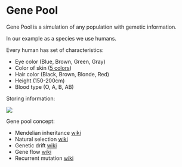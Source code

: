 # Gene Pool

Gene Pool is a simulation of any population with gemetic information.

In our example as a species we use humans.

Every human has set of characteristics:
- Eye color
  (Blue, Brown, Green, Gray)
- Color of skin
  ([5 colors](http://www.color-hex.com/color-palette/547 "Link to colors"))
- Hair color
  (Black, Brown, Blonde, Red)
- Height
  (150-200cm)
- Blood type
  (O, A, B, AB)
  
Storing information:

![](https://cloud.githubusercontent.com/assets/14161185/19684770/d0238a92-9ac1-11e6-9fb5-de5dc6f14841.png)

Gene pool concept:
- Mendelian inheritance [wiki](https://en.wikipedia.org/wiki/Mendelian_inheritance)
- Natural selection [wiki](https://en.wikipedia.org/wiki/Natural_selection)
- Genetic drift [wiki](https://en.wikipedia.org/wiki/Genetic_drift)
- Gene flow [wiki](https://en.wikipedia.org/wiki/Gene_flow)
- Recurrent mutation [wiki](https://en.wikipedia.org/wiki/Recurrent_evolution)
